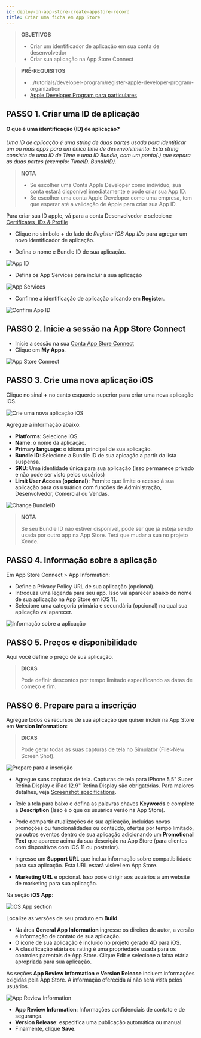 ```yaml
---
id: deploy-on-app-store-create-appstore-record
title: Criar uma ficha em App Store
---
```


> **OBJETIVOS**
> 
> * Criar um identificador de aplicação em sua conta de desenvolvedor
> * Criar sua aplicação na App Store Connect

> **PRÉ-REQUISITOS**
> 
> * ../tutorials/developer-program/register-apple-developer-program-organization
> * [Apple Developer Program para particulares](../tutorials/developer-program/register-apple-developer-program-individual)


## PASSO 1. Criar uma ID de aplicação

#### O que é uma identificação (ID) de aplicação?

*Uma ID de aplicação é uma string de duas partes usada para identificar um ou mais apps para um único time de desenvolvimento. Esta string consiste de uma ID de Time e uma ID Bundle, com um ponto(.) que separa as duas partes (exemplo: TimeID. BundleID).*

> **NOTA**
> 
> * Se escolher uma Conta Apple Developer como indivíduo, sua conta estará disponível imediatamente e pode criar sua App ID.
> * Se escolher uma conta Apple Developer como uma empresa, tem que esperar até a validação de Apple para criar sua App ID.

Para criar sua ID apple, vá para a conta Desenvolvedor e selecione [Certificates, IDs & Profile](https://developer.apple.com/account/ios/identifier/bundle)

* Clique no símbolo + do lado de *Register iOS App IDs* para agregar um novo identificador de aplicação.

* Defina o nome e Bundle ID de sua aplicação.

![App ID](img/Developer-account-App-ID.png)

* Defina os App Services para incluir à sua aplicação

![App Services](img/App-Services-to-include.png)

* Confirme a identificação de aplicação clicando em **Register**.

![Confirm App ID](img/Confirm-App-ID.png)

## PASSO 2. Inicie a sessão na App Store Connect

* Inicie a sessão na sua [Conta App Store Connect](https://appstoreconnect.apple.com)
* Clique em **My Apps**.

![App Store Connect](img/App-Store-Connect-home-page.png)

## PASSO 3. Crie uma nova aplicação iOS

Clique no sinal **+** no canto esquerdo superior para criar uma nova aplicação iOS.

![Crie uma nova aplicação iOS](img/Create-new-iOS-App.png)

Agregue a informação abaixo:

* **Platforms**: Selecione iOS.
* **Name**: o nome da aplicação.
* **Primary language**: o idioma principal de sua aplicação.
* **Bundle ID**: Selecione a Bundle ID de sua apicação a partir da lista suspensa.
* **SKU**: Uma identidade única para sua aplicação (isso permanece privado e não pode ser visto pelos usuários)
* **Limit User Access (opcional)**: Permite que limite o acesso à sua aplicação para os usuários com funções de Administração, Desenvolvedor, Comercial ou Vendas.

![Change BundleID](img/Change-BundleID-Xcode-Project.png)

> **NOTA**
> 
> Se seu Bundle ID não estiver disponível, pode ser que já esteja sendo usada por outro app na App Store. Terá que mudar a sua no projeto Xcode.

## PASSO 4. Informação sobre a aplicação

Em App Store Connect > App Information:

* Define a Privacy Policy URL de sua aplicação (opcional).
* Introduza uma legenda para seu app. Isso vai aparecer abaixo do nome de sua aplicação na App Store em iOS 11.
* Selecione uma categoria primária e secundária (opcional) na qual sua aplicação vai aparecer.

![Informação sobre a aplicação](img/App-Store-Connect-app-information.png)

## PASSO 5. Preços e disponibilidade

Aqui você define o preço de sua aplicação.

> **DICAS**
> 
> Pode definir descontos por tempo limitado especificando as datas de começo e fim.

## PASSO 6. Prepare para a inscrição

Agregue todos os recursos de sua aplicação que quiser incluir na App Store em **Version Information**:

> **DICAS**
> 
> Pode gerar todas as suas capturas de tela no Simulator (File>New Screen Shot).

![Prepare para a inscrição](img/Prepare-for-submission-screenshot-description.png)

* Agregue suas capturas de tela. Capturas de tela para iPhone 5,5" Super Retina Display e iPad 12.9" Retina Display são obrigatórias. Para maiores detalhes, veja [Screenshot specifications](https://help.apple.com/app-store-connect/#/devd274dd925).

* Role a tela para baixo e defina as palavras chaves **Keywords** e complete a **Description** (Isso é o que os usuários verão na App Store).
* Pode compartir atualizações de sua aplicação, incluídas novas promoções ou funcionalidades ou conteúdo, ofertas por tempo limitado, ou outros eventos dentro de sua aplicação adicionando um **Promotional Text** que aparece acima da sua descrição na App Store (para clientes com dispositivos com iOS 11 ou posterior).
* Ingresse um **Support URL** que inclua informação sobre compatibilidade para sua aplicação. Esta URL estará visível em App Store.
* **Marketing URL** é opcional. Isso pode dirigir aos usuários a um website de marketing para sua aplicação.

Na seção **iOS App**:

![iOS App section](img/Prepare-for-submission-build-icon.png)

Localize as versões de seu produto em **Build**.

* Na área **General App Information** ingresse os direitos de autor, a versão e informação de contato de sua aplicação.
* O ícone de sua aplicação é incluído no projeto gerado 4D para iOS.
* A classificação etária ou rating é uma propriedade usada para os controles parentais de App Store. Clique Edit e selecione a faixa etária apropriada para sua aplicação.

As seções **App Review Information** e **Version Release** incluem informações exigidas pela App Store. A informação oferecida aí não será vista pelos usuários.

![App Review Information](img/Prepare-for-submission-review-information.png)

* **App Review Information**: Informações confidenciais de contato e de segurança.
* **Version Release**: especifica uma publicação automática ou manual.
* Finalmente, clique **Save**.
